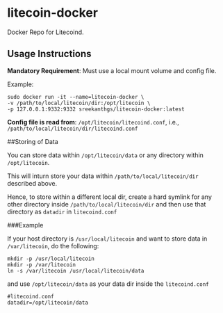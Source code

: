 # litecoin-docker
Docker Repo for Litecoind.

## Usage Instructions

**Mandatory Requirement**: Must use a local mount volume and config file.

Example:

```
sudo docker run -it --name=litecoin-docker \   
-v /path/to/local/litecoin/dir:/opt/litecoin \   
-p 127.0.0.1:9332:9332 sreekanthgs/litecoin-docker:latest
```

**Config file is read from**: `/opt/litecoin/litecoind.conf`, i.e., `/path/to/local/litecoin/dir/litecoind.conf`

##Storing of Data

You can store data within `/opt/litecoin/data` or any directory within `/opt/litecoin`.

This will inturn store your data within `/path/to/local/litecoin/dir` described above. 

Hence, to store within a different local dir, create a hard symlink for any other directory inside `/path/to/local/litecoin/dir` and then use that directory as `datadir` in `litecoind.conf`

###Example

If your host directory is `/usr/local/litecoin` and want to store data in `/var/litecoin`, do the following:

```
mkdir -p /usr/local/litecoin
mkdir -p /var/litecoin
ln -s /var/litecoin /usr/local/litecoin/data
```

and use `/opt/litecoin/data` as your data dir inside the `litecoind.conf`

```
#litecoind.conf
datadir=/opt/litecoin/data
```
